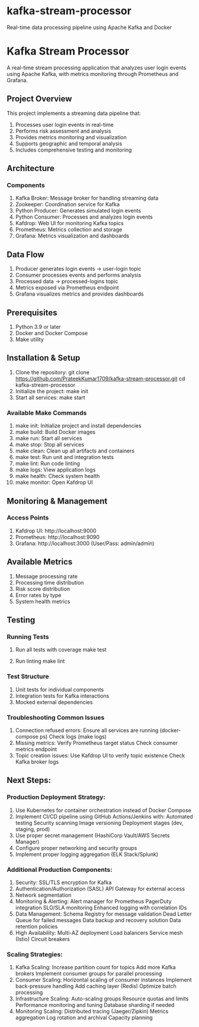 # kafka-stream-processor
Real-time data processing pipeline using Apache Kafka and Docker
# Kafka Stream Processor
A real-time stream processing application that analyzes user login events using Apache Kafka, with metrics monitoring through Prometheus and Grafana.

## Project Overview
This project implements a streaming data pipeline that:
1. Processes user login events in real-time
2. Performs risk assessment and analysis
3. Provides metrics monitoring and visualization
4. Supports geographic and temporal analysis
5. Includes comprehensive testing and monitoring

## Architecture
### Components
1. Kafka Broker: Message broker for handling streaming data
2. Zookeeper: Coordination service for Kafka
3. Python Producer: Generates simulated login events
4. Python Consumer: Processes and analyzes login events
5. Kafdrop: Web UI for monitoring Kafka topics
6. Prometheus: Metrics collection and storage
7. Grafana: Metrics visualization and dashboards

## Data Flow
1. Producer generates login events → user-login topic
2. Consumer processes events and performs analysis
3. Processed data → processed-logins topic
4. Metrics exposed via Prometheus endpoint
5. Grafana visualizes metrics and provides dashboards

## Prerequisites
1. Python 3.9 or later
2. Docker and Docker Compose
3. Make utility

## Installation & Setup
1. Clone the repository:
    git clone <https://github.com/PrateekKumar1709/kafka-stream-processor.git>
    cd kafka-stream-processor
2. Initialize the project:
    make init
3. Start all services:
    make start

### Available Make Commands
1. make init: Initialize project and install dependencies
2. make build: Build Docker images
3. make run: Start all services
4. make stop: Stop all services
5. make clean: Clean up all artifacts and containers
6. make test: Run unit and integration tests
7. make lint: Run code linting
8. make logs: View application logs
9. make health: Check system health
10. make monitor: Open Kafdrop UI

## Monitoring & Management
### Access Points
1. Kafdrop UI: http://localhost:9000
2. Prometheus: http://localhost:9090
3. Grafana: http://localhost:3000 (User/Pass: admin/admin)

## Available Metrics
1. Message processing rate
2. Processing time distribution
3. Risk score distribution
4. Error rates by type
5. System health metrics

## Testing
### Running Tests
1. Run all tests with coverage
    make test

2. Run linting
    make lint

### Test Structure
1. Unit tests for individual components
2. Integration tests for Kafka interactions
3. Mocked external dependencies

### Troubleshooting Common Issues
1. Connection refused errors: Ensure all services are   running (docker-compose ps)
Check logs (make logs)
2. Missing metrics:
Verify Prometheus target status
Check consumer metrics endpoint
3. Topic creation issues:
Use Kafdrop UI to verify topic existence
Check Kafka broker logs

## Next Steps:
### Production Deployment Strategy:
1. Use Kubernetes for container orchestration instead of Docker Compose
2. Implement CI/CD pipeline using GitHub Actions/Jenkins with:
    Automated testing
    Security scanning
    Image versioning
    Deployment stages (dev, staging, prod)
3. Use proper secret management (HashiCorp Vault/AWS Secrets Manager)
4. Configure proper networking and security groups
5. Implement proper logging aggregation (ELK Stack/Splunk)

### Additional Production Components:
1. Security:
SSL/TLS encryption for Kafka
2. Authentication/Authorization (SASL)
API Gateway for external access
3. Network segmentation
4. Monitoring & Alerting:
Alert manager for Prometheus
PagerDuty integration
SLO/SLA monitoring
Enhanced logging with correlation IDs
5. Data Management:
Schema Registry for message validation
Dead Letter Queue for failed messages
Data backup and recovery solution
Data retention policies
6. High Availability:
Multi-AZ deployment
Load balancers
Service mesh (Istio)
Circuit breakers
### Scaling Strategies:
1. Kafka Scaling:
Increase partition count for topics
Add more Kafka brokers
Implement consumer groups for parallel processing
2. Consumer Scaling:
Horizontal scaling of consumer instances
Implement back-pressure handling
Add caching layer (Redis)
Optimize batch processing
3. Infrastructure Scaling:
Auto-scaling groups
Resource quotas and limits
Performance monitoring and tuning
Database sharding if needed
4. Monitoring Scaling:
Distributed tracing (Jaeger/Zipkin)
Metrics aggregation
Log rotation and archival
Capacity planning
